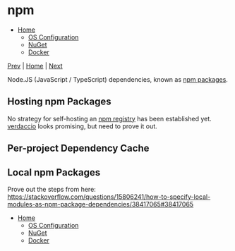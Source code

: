 # npm

* [Home](./readme.md)
    * [OS Configuration](./os-configuration.md)
    * [NuGet](./nuget.md)
    * [Docker](./docker.md)

[Prev](./nuget.md) | [Home](./readme.md) | [Next](./docker.md)

Node.JS (JavaScript / TypeScript) dependencies, known as [npm packages](https://docs.npmjs.com/about-packages-and-modules).

## Hosting npm Packages

No strategy for self-hosting an [npm registry](https://docs.npmjs.com/cli/v9/using-npm/registry?v=true) has been established yet. [verdaccio](https://verdaccio.org/) looks promising, but need to prove it out.

## Per-project Dependency Cache

## Local npm Packages

Prove out the steps from here: https://stackoverflow.com/questions/15806241/how-to-specify-local-modules-as-npm-package-dependencies/38417065#38417065

* [Home](./readme.md)
    * [OS Configuration](./os-configuration.md)
    * [NuGet](./nuget.md)
    * [Docker](./docker.md)